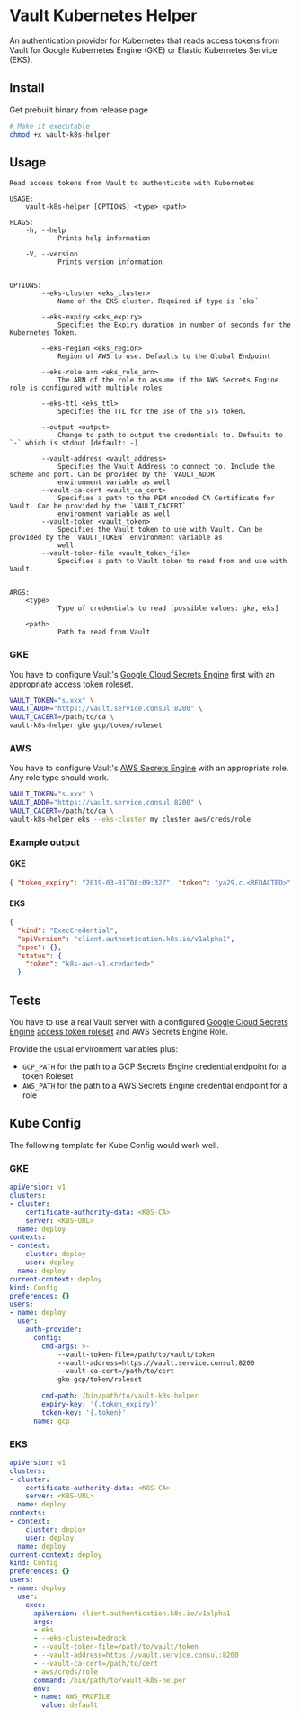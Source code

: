 # Vault Kubernetes Helper

An authentication provider for Kubernetes that reads access tokens from Vault for
Google Kubernetes Engine (GKE) or Elastic Kubernetes Service (EKS).

## Install

Get prebuilt binary from release page

```bash
# Make it executable
chmod +x vault-k8s-helper
```

## Usage

```text
Read access tokens from Vault to authenticate with Kubernetes

USAGE:
    vault-k8s-helper [OPTIONS] <type> <path>

FLAGS:
    -h, --help
            Prints help information

    -V, --version
            Prints version information


OPTIONS:
        --eks-cluster <eks_cluster>
            Name of the EKS cluster. Required if type is `eks`

        --eks-expiry <eks_expiry>
            Specifies the Expiry duration in number of seconds for the Kubernetes Token.

        --eks-region <eks_region>
            Region of AWS to use. Defaults to the Global Endpoint

        --eks-role-arn <eks_role_arn>
            The ARN of the role to assume if the AWS Secrets Engine role is configured with multiple roles

        --eks-ttl <eks_ttl>
            Specifies the TTL for the use of the STS token.

        --output <output>
            Change to path to output the credentials to. Defaults to `-` which is stdout [default: -]

        --vault-address <vault_address>
            Specifies the Vault Address to connect to. Include the scheme and port. Can be provided by the `VAULT_ADDR`
            environment variable as well
        --vault-ca-cert <vault_ca_cert>
            Specifies a path to the PEM encoded CA Certificate for Vault. Can be provided by the `VAULT_CACERT`
            environment variable as well
        --vault-token <vault_token>
            Specifies the Vault token to use with Vault. Can be provided by the `VAULT_TOKEN` environment variable as
            well
        --vault-token-file <vault_token_file>
            Specifies a path to Vault token to read from and use with Vault.


ARGS:
    <type>
            Type of credentials to read [possible values: gke, eks]

    <path>
            Path to read from Vault
```

### GKE

You have to configure Vault's
[Google Cloud Secrets Engine](https://www.vaultproject.io/docs/secrets/gcp/index.html) first with
an appropriate
[access token roleset](https://www.vaultproject.io/docs/secrets/gcp/index.html#access-tokens).

```bash
VAULT_TOKEN="s.xxx" \
VAULT_ADDR="https://vault.service.consul:8200" \
VAULT_CACERT=/path/to/ca \
vault-k8s-helper gke gcp/token/roleset
```

### AWS

You have to configure Vault's
[AWS Secrets Engine](https://www.vaultproject.io/docs/secrets/aws/index.html)
with an appropriate role. Any role type should work.

```bash
VAULT_TOKEN="s.xxx" \
VAULT_ADDR="https://vault.service.consul:8200" \
VAULT_CACERT=/path/to/ca \
vault-k8s-helper eks --eks-cluster my_cluster aws/creds/role
```

### Example output

#### GKE

```json
{ "token_expiry": "2019-03-01T08:09:32Z", "token": "ya29.c.<REDACTED>" }
```

#### EKS

```json
{
  "kind": "ExecCredential",
  "apiVersion": "client.authentication.k8s.io/v1alpha1",
  "spec": {},
  "status": {
    "token": "k8s-aws-v1.<redacted>"
  }
```

## Tests

You have to use a real Vault server with a configured
[Google Cloud Secrets Engine](https://www.vaultproject.io/docs/secrets/gcp/index.html)
[access token roleset](https://www.vaultproject.io/docs/secrets/gcp/index.html#access-tokens)
and AWS Secrets Engine Role.

Provide the usual environment variables plus:

- `GCP_PATH` for the path to a GCP Secrets Engine credential endpoint for a token Roleset
- `AWS_PATH` for the path to a AWS Secrets Engine credential endpoint for a role

## Kube Config

The following template for Kube Config would work well.

### GKE

```yaml
apiVersion: v1
clusters:
- cluster:
    certificate-authority-data: <K8S-CA>
    server: <K8S-URL>
  name: deploy
contexts:
- context:
    cluster: deploy
    user: deploy
  name: deploy
current-context: deploy
kind: Config
preferences: {}
users:
- name: deploy
  user:
    auth-provider:
      config:
        cmd-args: >-
            --vault-token-file=/path/to/vault/token
            --vault-address=https://vault.service.consul:8200
            --vault-ca-cert=/path/to/cert
            gke gcp/token/roleset

        cmd-path: /bin/path/to/vault-k8s-helper
        expiry-key: '{.token_expiry}'
        token-key: '{.token}'
      name: gcp
```

### EKS

```yaml
apiVersion: v1
clusters:
- cluster:
    certificate-authority-data: <K8S-CA>
    server: <K8S-URL>
  name: deploy
contexts:
- context:
    cluster: deploy
    user: deploy
  name: deploy
current-context: deploy
kind: Config
preferences: {}
users:
- name: deploy
  user:
    exec:
      apiVersion: client.authentication.k8s.io/v1alpha1
      args:
      - eks
      - --eks-cluster=bedrock
      - --vault-token-file=/path/to/vault/token
      - --vault-address=https://vault.service.consul:8200
      - --vault-ca-cert=/path/to/cert
      - aws/creds/role
      command: /bin/path/to/vault-k8s-helper
      env:
      - name: AWS_PROFILE
        value: default
```
